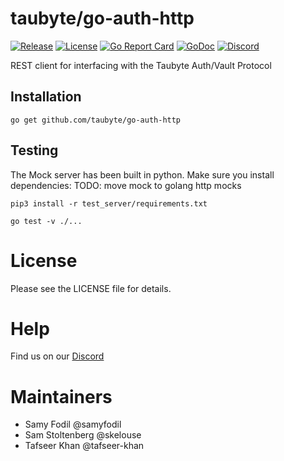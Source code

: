 # taubyte/go-auth-http

[![Release](https://img.shields.io/github/release/taubyte/go-auth-http.svg)](https://github.com/taubyte/go-auth-http/releases)
[![License](https://img.shields.io/github/license/taubyte/go-auth-http)](LICENSE)
[![Go Report Card](https://goreportcard.com/badge/taubyte/go-auth-http)](https://goreportcard.com/report/taubyte/go-auth-http)
[![GoDoc](https://godoc.org/github.com/taubyte/go-auth-http?status.svg)](https://pkg.go.dev/github.com/taubyte/go-auth-http)
[![Discord](https://img.shields.io/discord/973677117722202152?color=%235865f2&label=discord)](https://tau.link/discord)

REST client for interfacing with the Taubyte Auth/Vault Protocol

## Installation

```
go get github.com/taubyte/go-auth-http
```


## Testing

The Mock server has been built in python. Make sure you install dependencies:
TODO: move mock to golang http mocks

```shell
pip3 install -r test_server/requirements.txt

go test -v ./...
```

# License
Please see the LICENSE file for details.


# Help
Find us on our [Discord](https://discord.gg/taubyte)


# Maintainers
 - Samy Fodil @samyfodil
 - Sam Stoltenberg @skelouse
 - Tafseer Khan @tafseer-khan
